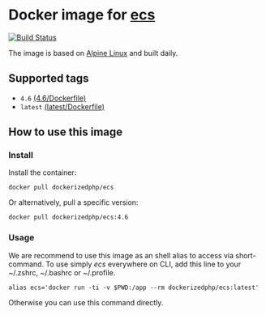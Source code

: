 # Docker image for [ecs](https://github.com/Symplify/EasyCodingStandard)

[![Build Status](https://travis-ci.org/dockerized-php/ecs.svg?branch=master)](https://travis-ci.org/dockerized-php/ecs)

The image is based on [Alpine Linux](https://alpinelinux.org/) and built daily.

## Supported tags

- `4.6` [(4.6/Dockerfile)](https://github.com/dockerized-php/ecs/blob/master/4.6/Dockerfile)
- `latest` [(latest/Dockerfile)](https://github.com/dockerized-php/ecs/blob/master/latest/Dockerfile)

## How to use this image

### Install

Install the container:

```
docker pull dockerizedphp/ecs
```

Or alternatively, pull a specific version:

```
docker pull dockerizedphp/ecs:4.6
```

### Usage

We are recommend to use this image as an shell alias to access via short-command.
To use simply *ecs* everywhere on CLI, add this line to your ~/.zshrc, ~/.bashrc or ~/.profile.

```
alias ecs='docker run -ti -v $PWD:/app --rm dockerizedphp/ecs:latest'
```

Otherwise you can use this command directly.
